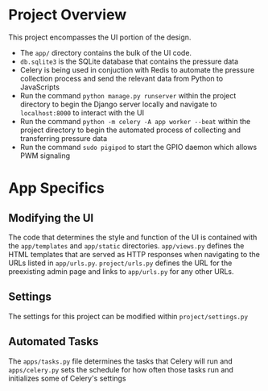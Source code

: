 # Project Overview
This project encompasses the UI portion of the design. 
- The `app/` directory contains the bulk of the UI code. 
- `db.sqlite3` is the SQLite database that contains the pressure data
- Celery is being used in conjuction with Redis to automate the pressure collection process and send the relevant data from Python to JavaScripts
- Run the command `python manage.py runserver` within the project directory to begin the Django server locally and navigate to `localhost:8000` to interact with the UI
- Run the command `python -m celery -A app worker --beat` within the project directory to begin the automated process of collecting and transferring pressure data
- Run the command `sudo pigipod` to start the GPIO daemon which allows
PWM signaling  

# App Specifics
## Modifying the UI
The code that determines the style and function of the UI is contained with the `app/templates` and `app/static` directories. `app/views.py` defines the HTML templates that are served as HTTP responses when navigating to the URLs listed in `app/urls.py`. `project/urls.py` defines the URL for the preexisting admin page and links to `app/urls.py` for any other URLs.

## Settings
The settings for this project can be modified within `project/settings.py`

## Automated Tasks
The `apps/tasks.py` file determines the tasks that Celery will run and `apps/celery.py` sets the schedule for how often those tasks run and initializes some of Celery's settings
